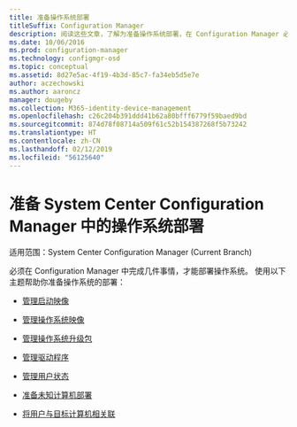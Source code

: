 ```yaml
---
title: 准备操作系统部署
titleSuffix: Configuration Manager
description: 阅读这些文章，了解为准备操作系统部署，在 Configuration Manager 必须做的事情。
ms.date: 10/06/2016
ms.prod: configuration-manager
ms.technology: configmgr-osd
ms.topic: conceptual
ms.assetid: 8d27e5ac-4f19-4b3d-85c7-fa34eb5d5e7e
author: aczechowski
ms.author: aaroncz
manager: dougeby
ms.collection: M365-identity-device-management
ms.openlocfilehash: c26c204b391ddd41b62a80bfff6779f59baed9bd
ms.sourcegitcommit: 874d78f08714a509f61c52b154387268f5b73242
ms.translationtype: HT
ms.contentlocale: zh-CN
ms.lasthandoff: 02/12/2019
ms.locfileid: "56125640"
---
```

# <a name="prepare-for-operating-system-deployment-in-system-center-configuration-manager"></a>准备 System Center Configuration Manager 中的操作系统部署

适用范围：System Center Configuration Manager (Current Branch)

必须在 Configuration Manager 中完成几件事情，才能部署操作系统。 使用以下主题帮助你准备操作系统的部署：  

-   [管理启动映像](manage-boot-images.md)  

-   [管理操作系统映像](manage-operating-system-images.md)  

-   [管理操作系统升级包](manage-operating-system-upgrade-packages.md)  

-   [管理驱动程序](manage-drivers.md)  

-   [管理用户状态](manage-user-state.md)  

-   [准备未知计算机部署](prepare-for-unknown-computer-deployments.md)  

-   [将用户与目标计算机相关联](associate-users-with-a-destination-computer.md)  
